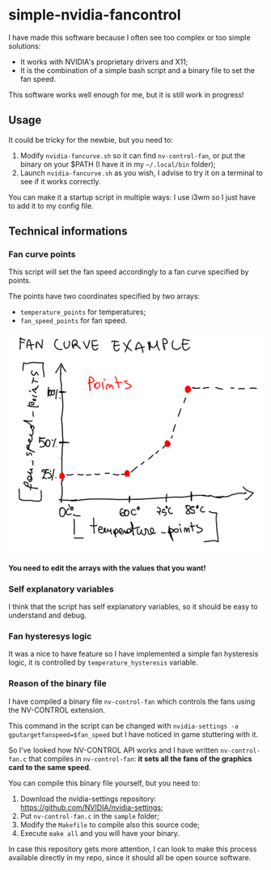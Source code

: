 # simple-nvidia-fancontrol

I have made this software because I often see too complex or too simple solutions:  
- It works with NVIDIA's proprietary drivers and X11;
- It is the combination of a simple bash script and a binary file to set the fan speed.

This software works well enough for me, but it is still work in progress!  

## Usage

It could be tricky for the newbie, but you need to:  
1. Modify `nvidia-fancurve.sh` so it can find `nv-control-fan`, or put the binary on your $PATH (I have it in my `~/.local/bin` folder);
2. Launch `nvidia-fancurve.sh` as you wish, I advise to try it on a terminal to see if it works correctly.  

You can make it a startup script in multiple ways: I use i3wm so I just have to add it to my config file.  

## Technical informations

### Fan curve points

This script will set the fan speed accordingly to a fan curve specified by points.  

The points have two coordinates specified by two arrays:
- `temperature_points` for temperatures;
- `fan_speed_points` for fan speed.

![fan curve example](./fan_curve_example.png)

**You need to edit the arrays with the values that you want!**

### Self explanatory variables

I think that the script has self explanatory variables, so it should be easy to understand and debug.

### Fan hysteresys logic

It was a nice to have feature so I have implemented a simple fan hysteresis logic, it is controlled by `temperature_hysteresis` variable.  

### Reason of the binary file

I have compiled a binary file `nv-control-fan` which controls the fans using the NV-CONTROL extension.  

This command in the script can be changed with `nvidia-settings -a gputargetfanspeed=$fan_speed` but I have noticed in game stuttering with it.  

So I've looked how NV-CONTROL API works and I have written `nv-control-fan.c` that compiles in `nv-control-fan`: **it sets all the fans of the graphics card to the same speed**.

You can compile this binary file yourself, but you need to:
1. Download the nvidia-settings repository: https://github.com/NVIDIA/nvidia-settings;
2. Put `nv-control-fan.c` in the `sample` folder;
3. Modify the `Makefile` to compile also this source code;
4. Execute `make all` and you will have your binary.

In case this repository gets more attention, I can look to make this process available directly in my repo, since it should all be open source software.
